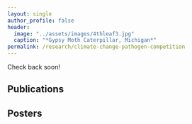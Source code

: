 ```yaml
---
layout: single
author_profile: false
header:
  image: "../assets/images/4thleaf3.jpg"
  caption: "*Gypsy Moth Caterpillar, Michigan*"
permalink: /research/climate-change-pathogen-competition
---
```


Check back soon!



## Publications


## Posters